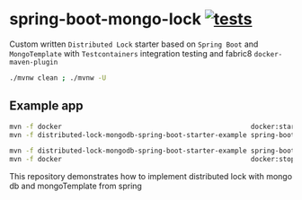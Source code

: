 # spring-boot-mongo-lock [![tests](https://github.com/daggerok/spring-boot-mongo-lock/actions/workflows/tests.yml/badge.svg)](https://github.com/daggerok/spring-boot-mongo-lock/actions/workflows/tests.yml)
Custom written `Distributed Lock` starter based on `Spring Boot` and `MongoTemplate` with `Testcontainers` integration
testing and fabric8 `docker-maven-plugin`

```bash
./mvnw clean ; ./mvnw -U
```

## Example app

```bash
mvn -f docker                                               docker:start
mvn -f distributed-lock-mongodb-spring-boot-starter-example spring-boot:start

mvn -f distributed-lock-mongodb-spring-boot-starter-example spring-boot:stop
mvn -f docker                                               docker:stop
```

This repository demonstrates how to implement distributed lock with mongo db and mongoTemplate from spring

<!--

# Read Me First
The following was discovered as part of building this project:

* The JVM level was changed from '1.8' to '17', review the [JDK Version Range](https://github.com/spring-projects/spring-framework/wiki/Spring-Framework-Versions#jdk-version-range) on the wiki for more details.

# Getting Started

### Reference Documentation
For further reference, please consider the following sections:

* [Official Apache Maven documentation](https://maven.apache.org/guides/index.html)
* [Spring Boot Maven Plugin Reference Guide](https://docs.spring.io/spring-boot/docs/3.0.5/maven-plugin/reference/html/)
* [Create an OCI image](https://docs.spring.io/spring-boot/docs/3.0.5/maven-plugin/reference/html/#build-image)
* [Testcontainers MongoDB Module Reference Guide](https://www.testcontainers.org/modules/databases/mongodb/)
* [Testcontainers](https://www.testcontainers.org/)
* [Thymeleaf](https://docs.spring.io/spring-boot/docs/3.0.5/reference/htmlsingle/#web.servlet.spring-mvc.template-engines)
* [Spring Data MongoDB](https://docs.spring.io/spring-boot/docs/3.0.5/reference/htmlsingle/#data.nosql.mongodb)
* [Handling Form Submission](https://spring.io/guides/gs/handling-form-submission/)
* [Accessing Data with MongoDB](https://spring.io/guides/gs/accessing-data-mongodb/)

-->
